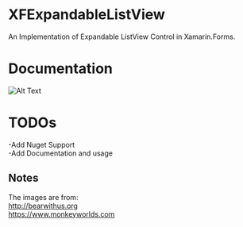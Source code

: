 # XFExpandableListView
An Implementation of Expandable ListView Control in Xamarin.Forms.

# Documentation

![Alt Text](https://media.giphy.com/media/1AfbEInjrtTcmVepOM/giphy.gif)

# TODOs
-Add Nuget Support  
-Add Documentation and usage

## Notes
The images are from:  
http://bearwithus.org  
https://www.monkeyworlds.com  
